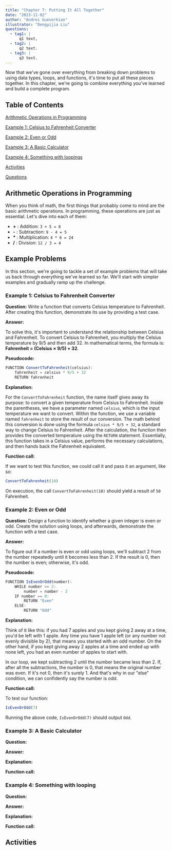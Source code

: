 ```yaml
---
title: "Chapter 7: Putting It All Together"
date: "2023-11-02"
author: "Andrei Guevorkian"
illustrator: "Dengyijia Liu"
questions:
  - tag1: |
      q1 text,
  - tag2: |
      q2 text.
  - tag3: |
      q3 text.
---
```


Now that we've gone over everything from breaking down problems to using data types, loops, and functions, it's time to put all these pieces together. In this chapter, we're going to combine everything you've learned and build a complete program.

## Table of Contents

[Arithmetic Operations in Programming](#arithmetic-operations-in-programming)

[Example 1: Celsius to Fahrenheit Converter](#example-1-celsius-to-fahrenheit-converter)

[Example 2: Even or Odd](#example-2-even-or-odd)

[Example 3: A Basic Calculator](#example-3-a-basic-calculator)

[Example 4: Something with loopings](#example-4-something-with-looping)

[Activities](#activities)

[Questions](#questions)

## Arithmetic Operations in Programming

When you think of math, the first things that probably come to mind are the basic arithmetic operations. In programming, these operations are just as essential. Let's dive into each of them:

- **\+** : Addition: `3 + 5 = 8`
- **\-** : Subtraction: `9 - 4 = 5`
- **\*** : Multiplication: `4 * 6 = 24`
- **/** : Division: `12 / 3 = 4`

## Example Problems

In this section, we're going to tackle a set of example problems that will take us back through everything we've learned so far. We'll start with simpler examples and gradually ramp up the challenge.

### Example 1: Celsius to Fahrenheit Converter

**Question:** Write a function that converts Celsius temperature to Fahrenheit. After creating this function, demonstrate its use by providing a test case.

**Answer:**

To solve this, it's important to understand the relationship between Celsius and Fahrenheit. To convert Celsius to Fahrenheit, you multiply the Celsius temperature by 9/5 and then add 32. In mathematical terms, the formula is: **Fahrenheit = (Celsius × 9/5) + 32**.

**Pseudocode:**

```typescript
FUNCTION ConvertToFahrenheit(celsius):
    fahrenheit = celsius * 9/5 + 32
    RETURN fahrenheit
```

**Explanation:**

For the `ConvertToFahrenheit` function, the name itself gives away its purpose: to convert a given temperature from Celsius to Fahrenheit. Inside the parentheses, we have a parameter named `celsius`, which is the input temperature we want to convert. Within the function, we use a variable named `fahrenheit` to store the result of our conversion. The math behind this conversion is done using the formula `celsius * 9/5 + 32`, a standard way to change Celsius to Fahrenheit. After the calculation, the function then provides the converted temperature using the `RETURN` statement. Essentially, this function takes in a Celsius value, performs the necessary calculations, and then hands back the Fahrenheit equivalent.

**Function call:**

If we want to test this function, we could call it and pass it an argument, like so:

```typescript
ConvertToFahrenheit(10)
```

On execution, the call `ConvertToFahrenheit(10)` should yield a result of `50` Fahrenheit.

### Example 2: Even or Odd

**Question:** Design a function to identify whether a given integer is even or odd. Create the solution using loops, and afterwards, demonstrate the function with a test case.

**Answer:**

To figure out if a number is even or odd using loops, we'll subtract 2 from the number repeatedly until it becomes less than 2. If the result is 0, then the number is even; otherwise, it's odd.

**Pseudocode:**

```typescript
FUNCTION IsEvenOrOdd(number):
    WHILE number >= 2:
        number = number - 2
    IF number == 0:
        RETURN "Even"
    ELSE:
        RETURN "Odd"
```

**Explanation:**

Think of it like this: if you had 7 apples and you kept giving 2 away at a time, you'd be left with 1 apple. Any time you have 1 apple left (or any number not evenly divisible by 2), that means you started with an odd number. On the other hand, if you kept giving away 2 apples at a time and ended up with none left, you had an even number of apples to start with.

In our loop, we kept subtracting 2 until the number became less than 2. If, after all the subtractions, the number is 0, that means the original number was even. If it's not 0, then it's surely 1. And that's why in our "else" condition, we can confidently say the number is odd.

**Function call:**

To test our function:

```typescript
IsEvenOrOdd(7)
```

Running the above code, `IsEvenOrOdd(7)` should output `Odd`.

### Example 3: A Basic Calculator

**Question:**

**Answer:**

**Explanation:**

**Function call:**

### Example 4: Something with looping

**Question:**

**Answer:**

**Explanation:**

**Function call:**

## Activities
